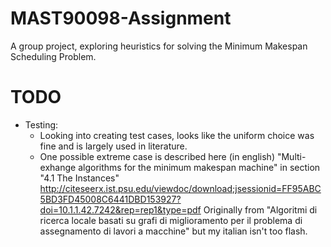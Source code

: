 # MAST90098-Assignment
A group project, exploring heuristics for solving the Minimum Makespan 
Scheduling Problem.

# TODO
* Testing:
    * Looking into creating test cases, looks like the uniform choice was fine
    and is largely used in literature.
    * One possible extreme case is described here (in english)
    "Multi-exhange algorithms for the minimum makespan machine"
    in section "4.1 The Instances"
    http://citeseerx.ist.psu.edu/viewdoc/download;jsessionid=FF95ABC5BD3FD45008C6441DBD153927?doi=10.1.1.42.7242&rep=rep1&type=pdf 
    Originally from
    "Algoritmi di ricerca locale basati su grafi di miglioramento per il problema di assegnamento di lavori a macchine"
    but my italian isn't too flash.
